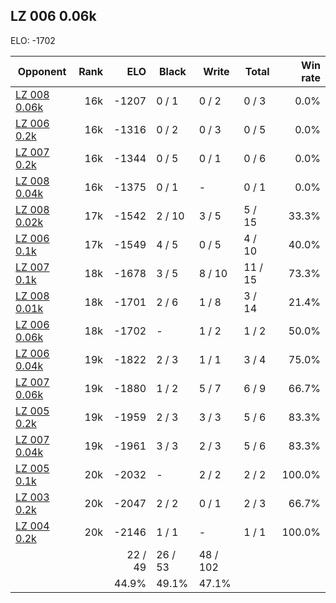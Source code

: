 ## LZ 006 0.06k ##

ELO: -1702

Opponent | Rank | ELO | Black | Write | Total | Win rate
---------|-----:|----:|-------|-------|-------|-------:
[LZ 008 0.06k](LZ%20008%200.06k.md) | 16k | -1207 | 0 / 1 | 0 / 2 | 0 / 3 | 0.0%
[LZ 006 0.2k](LZ%20006%200.2k.md) | 16k | -1316 | 0 / 2 | 0 / 3 | 0 / 5 | 0.0%
[LZ 007 0.2k](LZ%20007%200.2k.md) | 16k | -1344 | 0 / 5 | 0 / 1 | 0 / 6 | 0.0%
[LZ 008 0.04k](LZ%20008%200.04k.md) | 16k | -1375 | 0 / 1 | - | 0 / 1 | 0.0%
[LZ 008 0.02k](LZ%20008%200.02k.md) | 17k | -1542 | 2 / 10 | 3 / 5 | 5 / 15 | 33.3%
[LZ 006 0.1k](LZ%20006%200.1k.md) | 17k | -1549 | 4 / 5 | 0 / 5 | 4 / 10 | 40.0%
[LZ 007 0.1k](LZ%20007%200.1k.md) | 18k | -1678 | 3 / 5 | 8 / 10 | 11 / 15 | 73.3%
[LZ 008 0.01k](LZ%20008%200.01k.md) | 18k | -1701 | 2 / 6 | 1 / 8 | 3 / 14 | 21.4%
[LZ 006 0.06k](LZ%20006%200.06k.md) | 18k | -1702 | - | 1 / 2 | 1 / 2 | 50.0%
[LZ 006 0.04k](LZ%20006%200.04k.md) | 19k | -1822 | 2 / 3 | 1 / 1 | 3 / 4 | 75.0%
[LZ 007 0.06k](LZ%20007%200.06k.md) | 19k | -1880 | 1 / 2 | 5 / 7 | 6 / 9 | 66.7%
[LZ 005 0.2k](LZ%20005%200.2k.md) | 19k | -1959 | 2 / 3 | 3 / 3 | 5 / 6 | 83.3%
[LZ 007 0.04k](LZ%20007%200.04k.md) | 19k | -1961 | 3 / 3 | 2 / 3 | 5 / 6 | 83.3%
[LZ 005 0.1k](LZ%20005%200.1k.md) | 20k | -2032 | - | 2 / 2 | 2 / 2 | 100.0%
[LZ 003 0.2k](LZ%20003%200.2k.md) | 20k | -2047 | 2 / 2 | 0 / 1 | 2 / 3 | 66.7%
[LZ 004 0.2k](LZ%20004%200.2k.md) | 20k | -2146 | 1 / 1 | - | 1 / 1 | 100.0%
 | | | 22 / 49 | 26 / 53 | 48 / 102 | 
 | | | 44.9% | 49.1% | 47.1% | 
